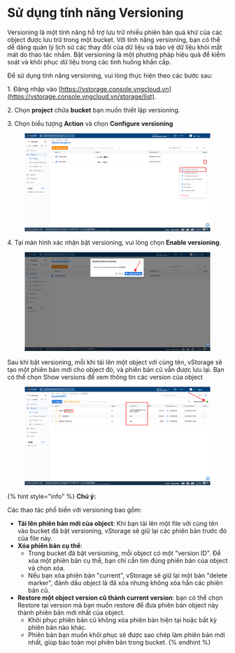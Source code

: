 # Sử dụng tính năng Versioning

Versioning là một tính năng hỗ trợ lưu trữ nhiều phiên bản quá khứ của các object được lưu trữ trong một bucket. Với tính năng versioning, bạn có thể dễ dàng quản lý lịch sử các thay đổi của dữ liệu và bảo vệ dữ liệu khỏi mất mát do thao tác nhầm. Bật versioning là một phương pháp hiệu quả để kiểm soát và khôi phục dữ liệu trong các tình huống khẩn cấp.

Để sử dụng tính năng versioning, vui lòng thực hiện theo các bước sau:&#x20;

1\. Đăng nhập vào [https://vstorage.console.vngcloud.vn](https://vstorage.console.vngcloud.vn/storage/list).

2\. Chọn **project** chứa **bucket** bạn muốn thiết lập versioning.

3\. Chọn biểu tượng **Action** và chọn **Configure versioning**

<figure><img src="../../../../../../.gitbook/assets/image (801).png" alt=""><figcaption></figcaption></figure>

4\. Tại màn hình xác nhận bật versioning, vui lòng chọn **Enable versioning**.

<figure><img src="../../../../../../.gitbook/assets/image (12) (1) (1) (1).png" alt=""><figcaption></figcaption></figure>

Sau khi bật versioning, mỗi khi tải lên một object với cùng tên, vStorage sẽ tạo một phiên bản mới cho object đó, và phiên bản cũ vẫn được lưu lại. Bạn có thể chọn Show versions để xem thông tin các version của object

<figure><img src="../../../../../../.gitbook/assets/image (13) (1) (1).png" alt=""><figcaption></figcaption></figure>

{% hint style="info" %}
**Chú ý:**

&#x20;Các thao tác phổ biến với versioning bao gồm:

* **Tải lên phiên bản mới của object**: Khi bạn tải lên một file với cùng tên vào bucket đã bật versioning, vStorage sẽ giữ lại các phiên bản trước đó của file này.
* **Xóa phiên bản cụ thể**:
  * Trong bucket đã bật versioning, mỗi object có một "version ID". Để xóa một phiên bản cụ thể, bạn chỉ cần tìm đúng phiên bản của object và chọn xóa.
  * Nếu bạn xóa phiên bản "current", vStorage sẽ giữ lại một bản "delete marker", đánh dấu object là đã xóa nhưng không xóa hẳn các phiên bản cũ.
* **Restore một object version cũ thành current version**: bạn có thể chọn Restore tại version mà bạn muốn restore để đưa phiên bản object này thành phiên bản mới nhất của object.
  * Khôi phục phiên bản cũ không xóa phiên bản hiện tại hoặc bất kỳ phiên bản nào khác.
  * Phiên bản bạn muốn khôi phục sẽ được sao chép làm phiên bản mới nhất, giúp bảo toàn mọi phiên bản trong bucket.
{% endhint %}
